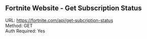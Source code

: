 ## Fortnite Website - Get Subscription Status

URL: https://fortnite.com/api/get-subcription-status \
Method: GET \
Auth Required: Yes